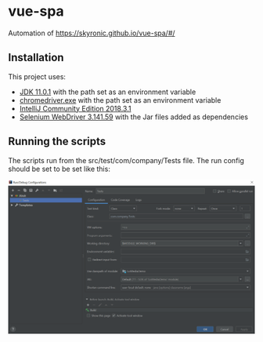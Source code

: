 # vue-spa
Automation of  https://skyronic.github.io/vue-spa/#/

## Installation

This project uses:
* [JDK 11.0.1](https://www.oracle.com/java/technologies/javase/jdk11-archive-downloads.html) with the path set as an environment variable
* [chromedriver.exe](https://chromedriver.chromium.org/) with the path set as an environment variable
* [IntelliJ Community Edition 2018.3.1](https://www.jetbrains.com/idea/download/)
* [Selenium WebDriver 3.141.59](https://selenium.dev/downloads/) with the Jar files added as dependencies

## Running the scripts

The scripts run from the src/test/com/company/Tests file. The run config should be set to be set like this:

![RunConfig](/RunConfig.PNG)
